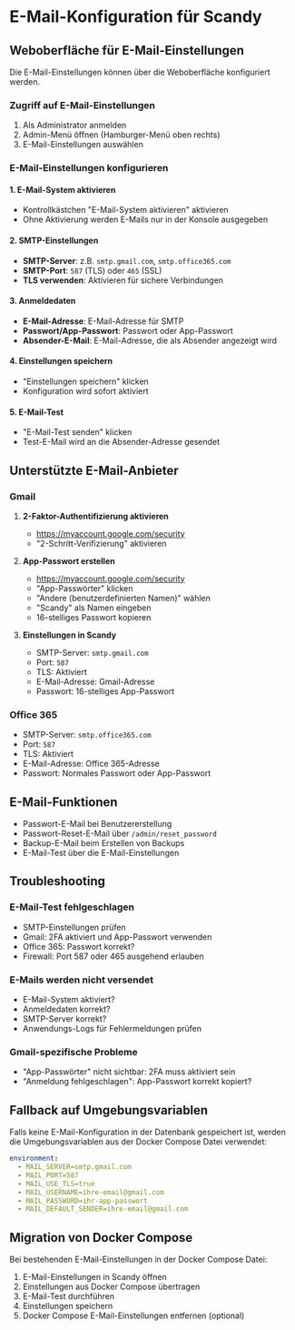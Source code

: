 # E-Mail-Konfiguration für Scandy

## Weboberfläche für E-Mail-Einstellungen

Die E-Mail-Einstellungen können über die Weboberfläche konfiguriert werden.

### Zugriff auf E-Mail-Einstellungen

1. Als Administrator anmelden
2. Admin-Menü öffnen (Hamburger-Menü oben rechts)
3. E-Mail-Einstellungen auswählen

### E-Mail-Einstellungen konfigurieren

#### 1. E-Mail-System aktivieren
- Kontrollkästchen "E-Mail-System aktivieren" aktivieren
- Ohne Aktivierung werden E-Mails nur in der Konsole ausgegeben

#### 2. SMTP-Einstellungen
- **SMTP-Server**: z.B. `smtp.gmail.com`, `smtp.office365.com`
- **SMTP-Port**: `587` (TLS) oder `465` (SSL)
- **TLS verwenden**: Aktivieren für sichere Verbindungen

#### 3. Anmeldedaten
- **E-Mail-Adresse**: E-Mail-Adresse für SMTP
- **Passwort/App-Passwort**: Passwort oder App-Passwort
- **Absender-E-Mail**: E-Mail-Adresse, die als Absender angezeigt wird

#### 4. Einstellungen speichern
- "Einstellungen speichern" klicken
- Konfiguration wird sofort aktiviert

#### 5. E-Mail-Test
- "E-Mail-Test senden" klicken
- Test-E-Mail wird an die Absender-Adresse gesendet

## Unterstützte E-Mail-Anbieter

### Gmail
1. **2-Faktor-Authentifizierung aktivieren**
   - https://myaccount.google.com/security
   - "2-Schritt-Verifizierung" aktivieren

2. **App-Passwort erstellen**
   - https://myaccount.google.com/security
   - "App-Passwörter" klicken
   - "Andere (benutzerdefinierten Namen)" wählen
   - "Scandy" als Namen eingeben
   - 16-stelliges Passwort kopieren

3. **Einstellungen in Scandy**
   - SMTP-Server: `smtp.gmail.com`
   - Port: `587`
   - TLS: Aktiviert
   - E-Mail-Adresse: Gmail-Adresse
   - Passwort: 16-stelliges App-Passwort

### Office 365
- SMTP-Server: `smtp.office365.com`
- Port: `587`
- TLS: Aktiviert
- E-Mail-Adresse: Office 365-Adresse
- Passwort: Normales Passwort oder App-Passwort

## E-Mail-Funktionen

- Passwort-E-Mail bei Benutzererstellung
- Passwort-Reset-E-Mail über `/admin/reset_password`
- Backup-E-Mail beim Erstellen von Backups
- E-Mail-Test über die E-Mail-Einstellungen

## Troubleshooting

### E-Mail-Test fehlgeschlagen
- SMTP-Einstellungen prüfen
- Gmail: 2FA aktiviert und App-Passwort verwenden
- Office 365: Passwort korrekt?
- Firewall: Port 587 oder 465 ausgehend erlauben

### E-Mails werden nicht versendet
- E-Mail-System aktiviert?
- Anmeldedaten korrekt?
- SMTP-Server korrekt?
- Anwendungs-Logs für Fehlermeldungen prüfen

### Gmail-spezifische Probleme
- "App-Passwörter" nicht sichtbar: 2FA muss aktiviert sein
- "Anmeldung fehlgeschlagen": App-Passwort korrekt kopiert?

## Fallback auf Umgebungsvariablen

Falls keine E-Mail-Konfiguration in der Datenbank gespeichert ist, werden die Umgebungsvariablen aus der Docker Compose Datei verwendet:

```yaml
environment:
  - MAIL_SERVER=smtp.gmail.com
  - MAIL_PORT=587
  - MAIL_USE_TLS=true
  - MAIL_USERNAME=ihre-email@gmail.com
  - MAIL_PASSWORD=ihr-app-passwort
  - MAIL_DEFAULT_SENDER=ihre-email@gmail.com
```

## Migration von Docker Compose

Bei bestehenden E-Mail-Einstellungen in der Docker Compose Datei:

1. E-Mail-Einstellungen in Scandy öffnen
2. Einstellungen aus Docker Compose übertragen
3. E-Mail-Test durchführen
4. Einstellungen speichern
5. Docker Compose E-Mail-Einstellungen entfernen (optional) 